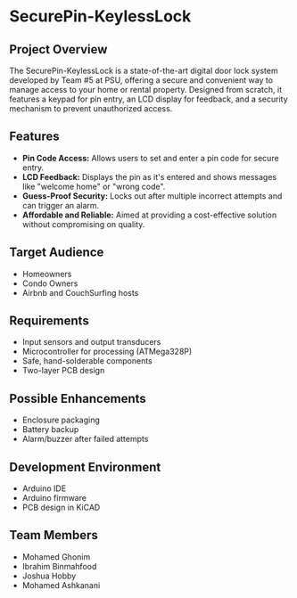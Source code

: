 # SecurePin-KeylessLock

## Project Overview
The SecurePin-KeylessLock is a state-of-the-art digital door lock system developed by Team #5 at PSU, offering a secure and convenient way to manage access to your home or rental property. Designed from scratch, it features a keypad for pin entry, an LCD display for feedback, and a security mechanism to prevent unauthorized access.

## Features
- **Pin Code Access:** Allows users to set and enter a pin code for secure entry.
- **LCD Feedback:** Displays the pin as it's entered and shows messages like "welcome home" or "wrong code".
- **Guess-Proof Security:** Locks out after multiple incorrect attempts and can trigger an alarm.
- **Affordable and Reliable:** Aimed at providing a cost-effective solution without compromising on quality.

## Target Audience
- Homeowners
- Condo Owners
- Airbnb and CouchSurfing hosts

## Requirements
- Input sensors and output transducers
- Microcontroller for processing (ATMega328P)
- Safe, hand-solderable components
- Two-layer PCB design

## Possible Enhancements
- Enclosure packaging
- Battery backup
- Alarm/buzzer after failed attempts

## Development Environment
- Arduino IDE
- Arduino firmware
- PCB design in KiCAD

## Team Members
- Mohamed Ghonim
- Ibrahim Binmahfood
- Joshua Hobby
- Mohamed Ashkanani

